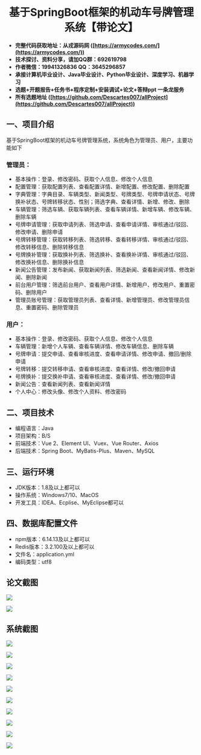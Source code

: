 <h1 align="center">基于SpringBoot框架的机动车号牌管理系统【带论文】</h1></p>

- <b>完整代码获取地址：从戎源码网 ([https://armycodes.com/](https://armycodes.com/))</b>
- <b>技术探讨、资料分享，请加QQ群：692619798</b>
- <b>作者微信：19941326836  QQ：3645296857</b>
- <b>承接计算机毕业设计、Java毕业设计、Python毕业设计、深度学习、机器学习</b>
- <b>选题+开题报告+任务书+程序定制+安装调试+论文+答辩ppt 一条龙服务</b>
- <b>所有选题地址 ([https://github.com/Descartes007/allProject](https://github.com/Descartes007/allProject)) </b>

## 一、项目介绍

基于SpringBoot框架的机动车号牌管理系统，系统角色为管理员、用户，主要功能如下
### 管理员：
- 基本操作：登录、修改密码、获取个人信息、修改个人信息
- 配置管理：获取配置列表、查看配置详情、新增配置、修改配置、删除配置
- 字典管理：字典目录、车辆类型、新闻类型、号牌类型、号牌申请状态、号牌换补状态、号牌转移状态、性别；筛选字典、查看详情、新增、修改、删除
- 车辆管理：筛选车辆、获取车辆列表、查看车辆详情、新增车辆、修改车辆、删除车辆
- 号牌申请管理：获取申请列表、筛选申请、查看申请详情、审核通过/驳回、修改申请、删除申请
- 号牌转移管理：获取转移列表、筛选转移、查看转移详情、审核通过/驳回、修改转移信息、删除转移信息
- 号牌换补管理：获取换补列表、筛选换补、查看换补详情、审核通过/驳回、修改换补信息、删除换补信息
- 新闻公告管理：发布新闻、获取新闻列表、筛选新闻、查看新闻详情、修改新闻、删除新闻
- 前台用户管理：筛选前台用户、查看用户详情、新增用户、修改用户、重置密码、删除用户
- 管理员账号管理：获取管理员列表、查看详情、新增管理员、修改管理员信息、重置密码、删除管理员
### 用户：
- 基本操作：登录、修改密码、获取个人信息、修改个人信息
- 车辆管理：新增个人车辆、查看车辆详情、修改车辆信息、删除车辆
- 号牌申请：提交申请、查看审核进度、查看申请详情、修改申请、撤回/删除申请
- 号牌转移：提交转移申请、查看审核进度、查看详情、修改/撤回申请
- 号牌换补：提交换补申请、查看审核进度、查看详情、修改/撤回申请
- 新闻公告：查看新闻列表、查看新闻详情
- 个人中心：修改头像、修改个人资料、修改密码

## 二、项目技术

- 编程语言：Java
- 项目架构：B/S
- 前端技术：Vue 2、Element UI、Vuex、Vue Router、Axios
- 后端技术：Spring Boot、MyBatis-Plus、Maven、MySQL


## 三、运行环境

- JDK版本：1.8及以上都可以
- 操作系统：Windows7/10、MacOS
- 开发工具：IDEA、Ecplise、MyEclipse都可以

## 四、数据库配置文件

- npm版本：6.14.13及以上都可以
- Redis版本：3.2.100及以上都可以
- 文件名：application.yml
- 编码类型：utf8

## 论文截图

![](screenshot/1.png)

![](screenshot/2.png)

## 系统截图

![](screenshot/3.png)

![](screenshot/4.png)

![](screenshot/5.png)

![](screenshot/6.png)

![](screenshot/7.png)

![](screenshot/8.png)

![](screenshot/9.png)

![](screenshot/10.png)

![](screenshot/11.png)

![](screenshot/12.png)
